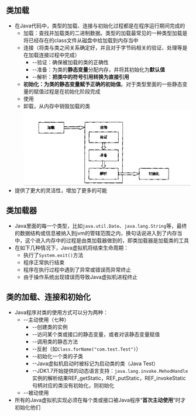 ## 类加载
* 在Java代码中，类型的加载、连接与初始化过程都是在程序运行期间完成的
    * 加载：查找并加载类的二进制数据。类型的加载最常见的一种类型加载是将已经存在的class文件从磁盘中给加载到内存当中
    * 连接（将类与类之间关系确定好，并且对于字节码相关的验证、处理等是在加载连接过程中完成）
        * --验证：确保被加载的类的正确性
        * --准备：为类的**静态变量**分配内存，并将其初始化为**默认值**
        * --解析：**把类中的符号引用转换为直接引用**
    * **初始化：为类的静态变量赋予正确的初始值**。对于类型里面的一些静态变量的赋值过程是在初始化阶段完成
    * 使用
    * 卸载，从内存中销毁加载的类
    ![binaryTree](./image/01.png "binaryTree")
* 提供了更大的灵活性，增加了更多的可能
## 类加载器
* Java里面的每一个类型，比如`java.util.Date`、`java.lang.String`等，最终的数据结构或信息被纳入到jvm的管辖范围之内，换句话说进入到了内存当中，这个进入内存中的过程是由类加载器做到的，即类加载器是加载类的工具
* 在如下几种情况下，Java虚拟机将结束生命周期：
    * 执行了`System.exit()`方法
    * 程序正常执行结束
    * 程序在执行过程中遇到了异常或错误而异常终止
    * 由于操作系统出现错误而导致Java虚拟机进程终止
## 类的加载、连接和初始化
* Java程序对类的使用方式可以分为两种：
    * --主动使用（七种）
        * --创建类的实例
        * --访问某个类或接口的静态变量，或者对该静态变量赋值
        * --调用类的静态方法
        * --反射（如`Class.forName("com.test.Test")`）
        * --初始化一个类的子类
        * --Java虚拟机启动时被标记为启动类的类（Java Test）
        * --JDK1.7开始提供的动态语言支持：`java.lang.invoke.MehodHandle`实例的解析结果REF_getStatic，REF_putStatic，REF_invokeStatic句柄对应的类没有初始化，则初始化
    * --被动使用
* 所有的Java虚拟机实现必须在每个类或接口被Java程序“**首次主动使用**”时才初始化他们
